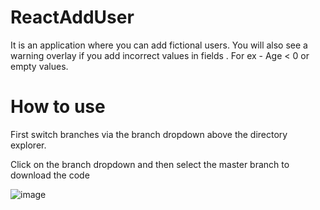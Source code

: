 # ReactAddUser

It is an application where you can add fictional users.
You will also see a warning overlay if you add incorrect values in fields . For ex - Age < 0 or empty values.

# How to use

First switch branches via the branch dropdown above the directory explorer.

Click on the branch dropdown and then select the master branch to download the code 

![image](https://user-images.githubusercontent.com/55049886/130916852-994ef0e4-66a6-4837-8f35-79d228f6a542.png)
